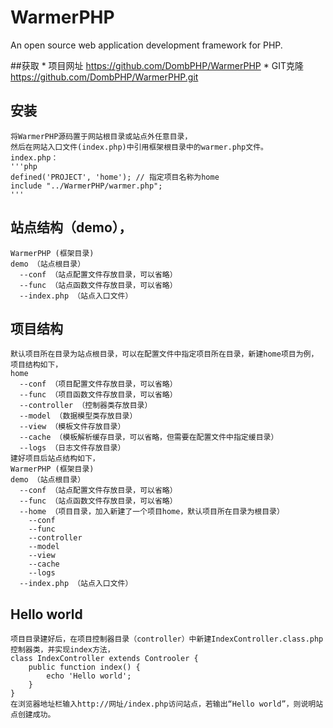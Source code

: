 # WarmerPHP
An open source web application development framework for PHP.

##获取
	* 项目网址 https://github.com/DombPHP/WarmerPHP
	* GIT克隆  https://github.com/DombPHP/WarmerPHP.git
## 安装
	将WarmerPHP源码置于网站根目录或站点外任意目录，
	然后在网站入口文件(index.php)中引用框架根目录中的warmer.php文件。
	index.php：
	'''php
	defined('PROJECT', 'home'); // 指定项目名称为home
	include "../WarmerPHP/warmer.php";
	'''
## 站点结构（demo），
	WarmerPHP (框架目录)
	demo （站点根目录）
	  --conf （站点配置文件存放目录，可以省略）
	  --func （站点函数文件存放目录，可以省略）
	  --index.php （站点入口文件）
## 项目结构
    默认项目所在目录为站点根目录，可以在配置文件中指定项目所在目录，新建home项目为例，项目结构如下，
	home
	  --conf （项目配置文件存放目录，可以省略）
	  --func （项目函数文件存放目录，可以省略）
	  --controller （控制器类存放目录）
	  --model （数据模型类存放目录）
	  --view （模板文件存放目录）
	  --cache （模板解析缓存目录，可以省略，但需要在配置文件中指定缓目录）
	  --logs （日志文件存放目录）
	建好项目后站点结构如下，
	WarmerPHP (框架目录)
	demo （站点根目录）
	  --conf （站点配置文件存放目录，可以省略）
	  --func （站点函数文件存放目录，可以省略）
	  --home （项目目录，加入新建了一个项目home，默认项目所在目录为根目录）
		--conf
		--func
		--controller
		--model
		--view
		--cache
		--logs
	  --index.php （站点入口文件）
## Hello world
    项目目录建好后，在项目控制器目录（controller）中新建IndexController.class.php控制器类，并实现index方法，
	class IndexController extends Controoler {
	    public function index() {
		    echo 'Hello world';
		}
	}
	在浏览器地址栏输入http://网址/index.php访问站点，若输出“Hello world”，则说明站点创建成功。
